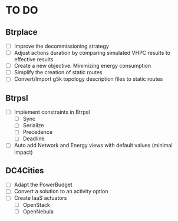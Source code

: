 # TO DO

## Btrplace
- [ ] Improve the decommissioning strategy
- [ ] Adjust actions duration by comparing simulated VHPC results to effective results
- [ ] Create a new objective: Minimizing energy consumption
- [ ] Simplify the creation of static routes
- [ ] Convert/Import g5k topology description files to static routes

## Btrpsl
- [ ] Implement constraints in Btrpsl
  - [ ] Sync
  - [ ] Serialize
  - [ ] Precedence
  - [ ] Deadline
- [ ] Auto add Network and Energy views with default values (minimal impact)

## DC4Cities
- [ ] Adapt the PowerBudget
- [ ] Convert a solution to an activity option
- [ ] Create IaaS actuators
  - [ ] OpenStack
  - [ ] OpenNebula
